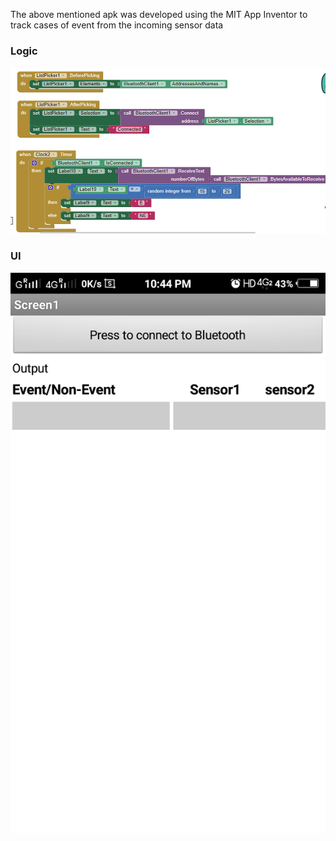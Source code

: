 The above mentioned apk was developed using the MIT App Inventor to track cases of event from the incoming sensor data
### Logic
![logic](https://github.com/wikwikwok/LTTS_miniproject_SDLC/blob/main/3_Implementation/Build/Logic.png)
### UI
![UI](https://github.com/wikwikwok/LTTS_miniproject_SDLC/blob/main/3_Implementation/Build/Screenshot_20210404_224431.png)
